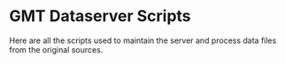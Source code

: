 # GMT Dataserver Scripts

Here are all the scripts used to maintain the server and process
data files from the original sources.
